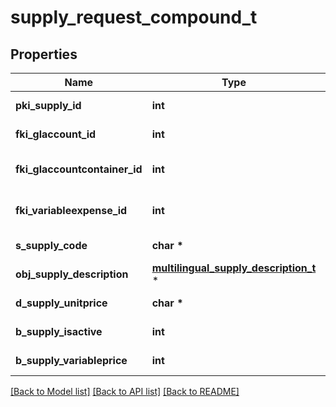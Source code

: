 # supply_request_compound_t

## Properties
Name | Type | Description | Notes
------------ | ------------- | ------------- | -------------
**pki_supply_id** | **int** | The unique ID of the Supply | [optional] 
**fki_glaccount_id** | **int** | The unique ID of the Glaccount | [optional] 
**fki_glaccountcontainer_id** | **int** | The unique ID of the Glaccountcontainer | [optional] 
**fki_variableexpense_id** | **int** | The unique ID of the Variableexpense | 
**s_supply_code** | **char \*** | The code of the Supply | 
**obj_supply_description** | [**multilingual_supply_description_t**](multilingual_supply_description.md) \* |  | 
**d_supply_unitprice** | **char \*** | The unit price of the Supply | 
**b_supply_isactive** | **int** | Whether the supply is active or not | 
**b_supply_variableprice** | **int** | Whether if the price is variable | 

[[Back to Model list]](../README.md#documentation-for-models) [[Back to API list]](../README.md#documentation-for-api-endpoints) [[Back to README]](../README.md)


